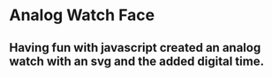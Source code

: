 # Analog Watch Face
## Having fun with javascript created an analog watch with an svg and the added digital time.
